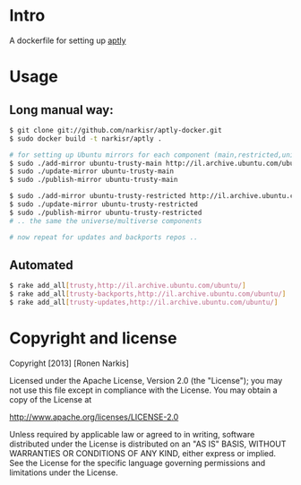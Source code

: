 # Intro

A dockerfile for setting up [aptly](http://www.aptly.info/)

# Usage

## Long manual way:

```bash
$ git clone git://github.com/narkisr/aptly-docker.git
$ sudo docker build -t narkisr/aptly .

# for setting up Ubuntu mirrors for each component (main,restricted,universe,multiverse)
$ sudo ./add-mirror ubuntu-trusty-main http://il.archive.ubuntu.com/ubuntu/ trusty main
$ sudo ./update-mirror ubuntu-trusty-main
$ sudo ./publish-mirror ubuntu-trusty-main

$ sudo ./add-mirror ubuntu-trusty-restricted http://il.archive.ubuntu.com/ubuntu/ trusty restricted
$ sudo ./update-mirror ubuntu-trusty-restricted
$ sudo ./publish-mirror ubuntu-trusty-restricted
# .. the same the universe/multiverse components

# now repeat for updates and backports repos .. 
```

## Automated

```bash
$ rake add_all[trusty,http://il.archive.ubuntu.com/ubuntu/]
$ rake add_all[trusty-backports,http://il.archive.ubuntu.com/ubuntu/]
$ rake add_all[trusty-updates,http://il.archive.ubuntu.com/ubuntu/]
```

# Copyright and license
Copyright [2013] [Ronen Narkis]

Licensed under the Apache License, Version 2.0 (the "License"); you may not use this file except in compliance with the License. You may obtain a copy of the License at

http://www.apache.org/licenses/LICENSE-2.0

Unless required by applicable law or agreed to in writing, software distributed under the License is distributed on an "AS IS" BASIS, WITHOUT WARRANTIES OR CONDITIONS OF ANY KIND, either express or implied. See the License for the specific language governing permissions and limitations under the License.
